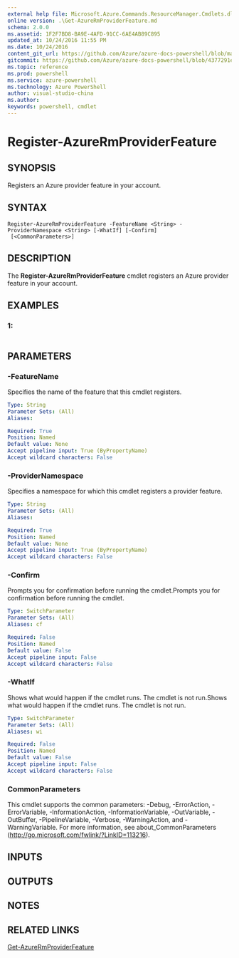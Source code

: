 ```yaml
---
external help file: Microsoft.Azure.Commands.ResourceManager.Cmdlets.dll-Help.xml
online version: .\Get-AzureRmProviderFeature.md
schema: 2.0.0
ms.assetid: 1F2F7BD8-BA9E-4AFD-91CC-6AE4AB89C895
updated_at: 10/24/2016 11:55 PM
ms.date: 10/24/2016
content_git_url: https://github.com/Azure/azure-docs-powershell/blob/master/azureps-cmdlets-docs/ResourceManager/AzureRM.Resources/v3.1.0/Register-AzureRmProviderFeature.md
gitcommit: https://github.com/Azure/azure-docs-powershell/blob/4377291ee360e58e2c1c5d644155daf6a0279055/azureps-cmdlets-docs/ResourceManager/AzureRM.Resources/v3.1.0/Register-AzureRmProviderFeature.md
ms.topic: reference
ms.prod: powershell
ms.service: azure-powershell
ms.technology: Azure PowerShell
author: visual-studio-china
ms.author: 
keywords: powershell, cmdlet
---
```


# Register-AzureRmProviderFeature

## SYNOPSIS
Registers an Azure provider feature in your account.

## SYNTAX

```
Register-AzureRmProviderFeature -FeatureName <String> -ProviderNamespace <String> [-WhatIf] [-Confirm]
 [<CommonParameters>]
```

## DESCRIPTION
The **Register-AzureRmProviderFeature** cmdlet registers an Azure provider feature in your account.

## EXAMPLES

### 1:
```

```

## PARAMETERS

### -FeatureName
Specifies the name of the feature that this cmdlet registers.

```yaml
Type: String
Parameter Sets: (All)
Aliases: 

Required: True
Position: Named
Default value: None
Accept pipeline input: True (ByPropertyName)
Accept wildcard characters: False
```

### -ProviderNamespace
Specifies a namespace for which this cmdlet registers a provider feature.

```yaml
Type: String
Parameter Sets: (All)
Aliases: 

Required: True
Position: Named
Default value: None
Accept pipeline input: True (ByPropertyName)
Accept wildcard characters: False
```

### -Confirm
Prompts you for confirmation before running the cmdlet.Prompts you for confirmation before running the cmdlet.

```yaml
Type: SwitchParameter
Parameter Sets: (All)
Aliases: cf

Required: False
Position: Named
Default value: False
Accept pipeline input: False
Accept wildcard characters: False
```

### -WhatIf
Shows what would happen if the cmdlet runs.
The cmdlet is not run.Shows what would happen if the cmdlet runs.
The cmdlet is not run.

```yaml
Type: SwitchParameter
Parameter Sets: (All)
Aliases: wi

Required: False
Position: Named
Default value: False
Accept pipeline input: False
Accept wildcard characters: False
```

### CommonParameters
This cmdlet supports the common parameters: -Debug, -ErrorAction, -ErrorVariable, -InformationAction, -InformationVariable, -OutVariable, -OutBuffer, -PipelineVariable, -Verbose, -WarningAction, and -WarningVariable. For more information, see about_CommonParameters (http://go.microsoft.com/fwlink/?LinkID=113216).

## INPUTS

## OUTPUTS

## NOTES

## RELATED LINKS

[Get-AzureRmProviderFeature](./Get-AzureRmProviderFeature.md)


